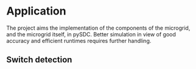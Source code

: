 # Application
The project aims the implementation of the components of the microgrid, and the microgrid itself, in pySDC. Better simulation in view of good accuracy and efficient runtimes requires further handling. 

## Switch detection
